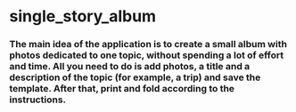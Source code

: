 # single_story_album
 ### The main idea of ​​the application is to create a small album with photos dedicated to one topic, without spending a lot of effort and time. All you need to do is add photos, a title and a description of the topic (for example, a trip) and save the template. After that, print and fold according to the instructions.
 
